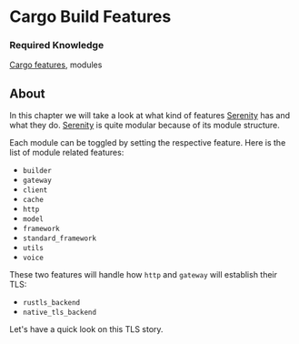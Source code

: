 <link rel="stylesheet" href="../../css/span.css">

# Cargo Build Features

### Required Knowledge
[Cargo features], modules


## About
In this chapter we will take a look at what kind of features [Serenity] has and
what they do.
[Serenity] is quite modular because of its module structure.

Each module can be toggled by setting the respective feature. Here is the list of module related features:
- `builder`
- `gateway`
- `client`
- `cache`
- `http`
- `model`
- `framework`
- `standard_framework`
- `utils`
- `voice`

These two features will handle how `http` and `gateway` will establish their TLS:
- `rustls_backend`
- `native_tls_backend`

Let's have a quick look on this TLS story.

[Serenity]: https://github.com/serenity-rs/serenity
[Cargo]: https://doc.rust-lang.org/cargo/
[Cargo Features]: https://doc.rust-lang.org/cargo/reference/manifest.html#the-features-section
[Context-struct]: ./internal_dependencies/context.md
